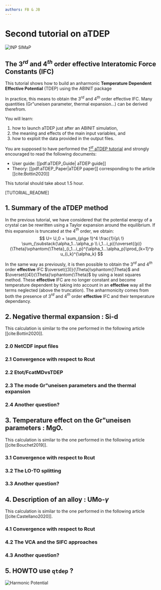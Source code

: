 ```yaml
---
authors: FB & JB
---
```


# Second tutorial on aTDEP

![INP SIMaP](https://simap.grenoble-inp.fr/medias/photo/thumbnail4-b_1521620102788-jpg)

## The 3$^{rd}$ and 4$^{th}$ order **effective** Interatomic Force Constants (IFC)

This tutorial shows how to build an anharmonic **Temperature Dependent Effective Potential** (TDEP) using the ABINIT package

In practice, this means to obtain the $3^{rd}$ and 4$^{th}$ order effective IFC.  Many quantities (Gr\"uneisen parameter, thermal expansion...) can be derived therefrom.

You will learn:

1. how to launch aTDEP just after an ABINIT simulation, 
2. the meaning and effects of the main input variables, and 
3. how to exploit the data provided in the output files.

You are supposed to have performed the [1$^{st}$ aTDEP tutorial](atdep1) and strongly encouraged to read the following documents:

* User guide: [[pdf:aTDEP_Guide| aTDEP guide]]  
* Theory: [[pdf:aTDEP_Paper|aTDEP paper]] corresponding to the article [[cite:Bottin2020]]

This tutorial should take about 1.5 hour.

[TUTORIAL_README]

## 1. Summary of the aTDEP method

In the previous tutorial, we have considered that the potential energy of a crystal can be rewritten using a Taylor expansion around the equilibrium. If this expansion is truncated at the 4$^{th}$ order, we obtain:
$$
U=   U_0 + 
\sum_{p\ge 1}^4 \frac{1}{p\ !} \sum_{\substack{\alpha_1...\alpha_p \\ i_1...i_p}}\overset{(p)}{\Theta}\vphantom{\Theta}_{i_1...i_p}^{\alpha_1...\alpha_p}\prod_{k=1}^p
 u_{i_k}^{\alpha_k}
$$

In the same way as previously, it is then possible to obtain the 3$^{rd}$ and 4$^{th}$ order **effective** IFC $\overset{(3)}{\Theta}\vphantom{\Theta}$ and $\overset{(4)}{\Theta}\vphantom{\Theta}$ by using a least squares method. These **effective** IFC are no longer constant and become temperature dependent by taking into account in an **effective** way all the terms neglected (above the truncation). The anharmonicity comes from both the presence of 3$^{rd}$ and 4$^{th}$ order **effective** IFC and their temperature dependancy.

## 2. Negative thermal expansion : Si-d

This calculation is similar to the one performed in the following article [[cite:Bottin2020]].

###	2.0 NetCDF input files

###	2.1 Convergence with respect to Rcut

###	2.2 Etot/FcatMDvsTDEP

###	2.3 The mode Gr\"uneisen parameters and the thermal expansion

###	2.4 Another question?

## 3. Temperature effect on the Gr\"uneisen parameters : MgO.

This calculation is similar to the one performed in the following article [[cite:Bouchet2019]].

###	3.1 Convergence with respect to Rcut

###	3.2 The LO-TO splitting

###	3.3 Another question?

## 4. Description of an alloy : UMo-$\gamma$

This calculation is similar to the one performed in the following article [[cite:Castellano2020]].

###	4.1 Convergence with respect to Rcut

###	4.2 The VCA and the SIFC approaches

###	4.3 Another question?

## 5. HOWTO use `qtdep` ?

![Harmonic Potential](https://upload.wikimedia.org/wikipedia/commons/6/60/Potential_approximation.png)
